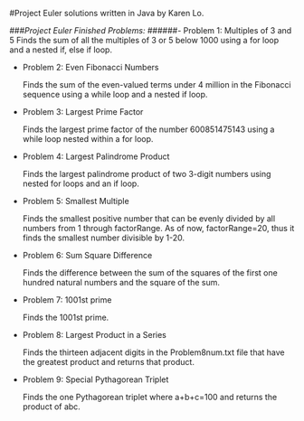 #Project Euler solutions written in Java by Karen Lo.

###*Project Euler Finished Problems:*
######- Problem 1: Multiples of 3 and 5
	Finds the sum of all the multiples of 3 or 5 below 1000 using a for loop and a nested if, else if loop.

- Problem 2: Even Fibonacci Numbers

	Finds the sum of  the even-valued terms under 4 million in the Fibonacci sequence using a while loop and a nested if loop.
	
- Problem 3: Largest Prime Factor

	Finds the largest prime factor of the number 600851475143 using a while loop nested within a for loop.
- Problem 4: Largest Palindrome Product

	Finds the largest palindrome product of two 3-digit numbers using nested for loops and an if loop.
	
- Problem 5: Smallest Multiple

	Finds the smallest positive number that can be evenly divided by all numbers from 1 through factorRange. As of now, factorRange=20, thus it finds the smallest number divisible by 1-20.
- Problem 6: Sum Square Difference

	Finds the difference between the sum of the squares of the first one hundred natural numbers and the square of the sum.
	
- Problem 7: 1001st prime
	
	Finds the 1001st prime.
	
- Problem 8: Largest Product in a Series

	Finds the thirteen adjacent digits in the Problem8num.txt file that have the greatest product and returns that product.
	
- Problem 9: Special Pythagorean Triplet

	Finds the one Pythagorean triplet where a+b+c=100 and returns the product of abc.